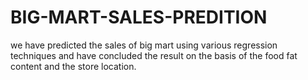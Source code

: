 # BIG-MART-SALES-PREDITION
we have predicted the sales of big mart using various regression techniques and have concluded the result on the basis of the food fat content and the store location.
